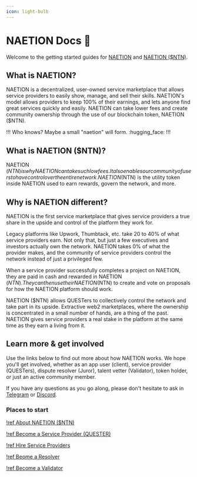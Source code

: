```yaml
---
icon: light-bulb
---
```


# NAETION Docs :wave:

Welcome to the getting started guides for [NAETION](https://naetion.xyz/) and [NAETION ($NTN)](https://docs.naetion.xyz/). 

## What is NAETION?

NAETION is a decentralized, user-owned service marketplace that allows service providers to easily show, manage, and sell their skills. NAETION's model allows providers to keep 100% of their earnings, and lets anyone find great services quickly and easily. NAETION can take lower fees and create community ownership through the use of our blockchain token, NAETION ($NTN). 

!!! 
Who knows? Maybe a small &quot;naetion&quot; will form. :hugging_face:
!!!

## What is NAETION ($NTN)?

NAETION ($NTN) is why NAETION can take such low fees. It also enables our community of users to have control over the entire network. NAETION ($NTN) is the utility token inside NAETION used to earn rewards, govern the network, and more.

## Why is NAETION different?

NAETION is the first service marketplace that gives service providers a true share in the upside and control of the platform they work for. 

Legacy platforms like Upwork, Thumbtack, etc. take 20 to 40% of what service providers earn. Not only that, but just a few executives and investors actually own the network. NAETION takes 0% of what the provider makes, and the community of service providers control the network instead of just a privileged few.

When a service provider successfully completes a project on NAETION, they are paid in cash and rewarded in NAETION ($NTN). They can then use their NAETION ($NTN) to create and vote on proposals for how the NAETION platform should work. 

NAETION ($NTN) allows QUESTers to collectively control the network and take part in its upside. Extractive web2 marketplaces, where the ownership is concentrated in a small number of hands, are a thing of the past. NAETION gives service providers a real stake in the platform at the same time as they earn a living from it.

## Learn more & get involved

<!--!!! :zap: [NAETION ($NTN) Presale Coming Soon!](./NAETION ($NTN)/buy-ntn.md) :zap:
Be the first to get NAETION ($NTN) and access exclusive discounts :smiley: 
!!!-->

Use the links below to find out more about how NAETION works. We hope you'll get involved, whether as an app user (client), service provider (QUESTers), dispute resolver (Juror), talent vetter (Validator), token holder, or just an active community member.

If you have any questions as you go along, please don't hesitate to ask in [Telegram](https://t.me/naetiondao) or [Discord](https://discord.gg/J94RXYYTux).

### Places to start 

[!ref About NAETION ($NTN)](./NAETION/buy-ntn.md)

[!ref Become a Service Provider (QUESTER)](./provide-services.md)

[!ref Hire Service Providers](./hire-QUESTers.md)

[!ref Beome a Resolver](./resolve-disputes.md)

[!ref Become a Validator](./vet-QUESTers.md)

